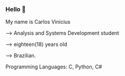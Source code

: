 ### Hello 👋

<!--
**CarloHrad/CarloHrad** is a ✨ _special_ ✨ repository because its `README.md` (this file) appears on your GitHub profile.

Here are some ideas to get you started:

- 🌱 I’m currently learning Web and Game development
  --> My name is Carlos Vinicius
  --> Analysis and Systems Development student
  
  --> eighteen(18) years old 
  
  --> Brazilian.

  Programming Languages: C, Python, C#
  
